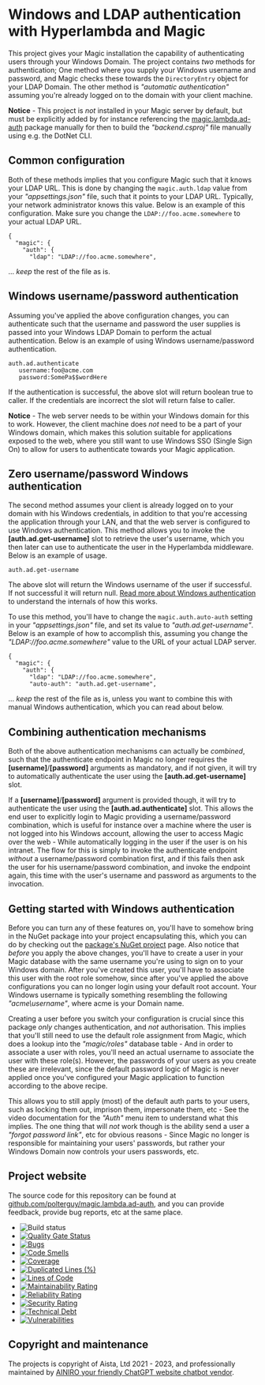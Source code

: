 
# Windows and LDAP authentication with Hyperlambda and Magic

This project gives your Magic installation the capability of authenticating users through your Windows Domain.
The project contains _two_ methods for authentication; One method where you supply your Windows username and
password, and Magic checks these towards the `DirectoryEntry` object for your LDAP Domain. The other method
is _"automatic authentication"_ assuming you're already logged on to the domain with your client machine.

**Notice** - This project is _not_ installed in your Magic server by default, but must be explicitly
added by for instance referencing the [magic.lambda.ad-auth](https://www.nuget.org/packages/magic.lambda.ad-auth/)
package manually for then to build the _"backend.csproj"_ file manually using e.g. the DotNet CLI.

## Common configuration

Both of these methods implies that you configure Magic such that it knows your LDAP URL.
This is done by changing the `magic.auth.ldap` value from your _"appsettings.json"_ file,
such that it points to your LDAP URL. Typically, your network administrator knows this value.
Below is an example of this configuration. Make sure you change the `LDAP://foo.acme.somewhere`
to your actual LDAP URL.

```
{
  "magic": {
    "auth": {
      "ldap": "LDAP://foo.acme.somewhere",
```

... _keep_ the rest of the file as is.

## Windows username/password authentication

Assuming you've applied the above configuration changes, you can authenticate such that the username and
password the user supplies is passed into your Windows LDAP Domain to perform the actual authentication.
Below is an example of using Windows username/password authentication.

```
auth.ad.authenticate
   username:foo@acme.com
   password:SomePa$$wordHere
```

If the authentication is successful, the above slot will return boolean true to caller. If the credentials
are incorrect the slot will return false to caller.

**Notice** - The web server needs to be within your Windows domain for this to work.
However, the client machine does _not_ need to be a part of your Windows domain, which makes
this solution suitable for applications exposed to the web, where you still want to use
Windows SSO (Single Sign On) to allow for users to authenticate towards your Magic application.

## Zero username/password Windows authentication

The second method assumes your client is already logged on to your domain with his Windows
credentials, in addition to that you're accessing the application through your LAN, and that
the web server is configured to use Windows authentication. This method allows you to invoke
the **[auth.ad.get-username]** slot to retrieve the user's username, which you then later
can use to authenticate the user in the Hyperlambda middleware. Below is an example of usage.

```
auth.ad.get-username
```

The above slot will return the Windows username of the user if successful. If not successful
it will return null. [Read more about Windows authentication](https://docs.microsoft.com/en-us/aspnet/core/security/authentication/windowsauth?view=aspnetcore-5.0&tabs=visual-studio) to understand the internals of how this works.

To use this method, you'll have to change the `magic.auth.auto-auth` setting in your _"appsettings.json"_
file, and set its value to _"auth.ad.get-username"_. Below is an example of how to accomplish this, assuming
you change the _"LDAP://foo.acme.somewhere"_ value to the URL of your actual LDAP server.

```
{
  "magic": {
    "auth": {
      "ldap": "LDAP://foo.acme.somewhere",
      "auto-auth": "auth.ad.get-username",
```

... _keep_ the rest of the file as is, unless you want to combine this with manual Windows authentication,
which you can read about below.

## Combining authentication mechanisms

Both of the above authentication mechanisms can actually be _combined_, such that the authenticate
endpoint in Magic no longer requires the **[username]**/**[password]** arguments as mandatory,
and if not given, it will try to automatically authenticate the user using the **[auth.ad.get-username]**
slot.

If a **[username]**/**[password]** argument is provided though, it will try to authenticate the
user using the **[auth.ad.authenticate]** slot. This allows the end user to explicitly login to
Magic providing a username/password combination, which is useful for instance over a machine where
the user is not logged into his Windows account, allowing the user to access Magic over the web - While
automatically logging in the user if the user is on his intranet. The flow for this is simply
to invoke the authenticate endpoint _without_ a username/password combination first, and if
this fails then ask the user for his username/password combination, and invoke the endpoint
again, this time with the user's username and password as arguments to the invocation.

## Getting started with Windows authentication

Before you can turn any of these features on, you'll have to somehow bring in the NuGet package into
your project encapsulating this, which you can do by checking out the
[package's NuGet project](https://www.nuget.org/packages/magic.lambda.ad-auth/) page. Also notice that
_before_ you apply the above changes, you'll have to create a user in your Magic database with the same username
you're using to sign on to your Windows domain. After you've created this user,
you'll have to associate this user with the root role somehow, since after you've applied the above
configurations you can no longer login using your default root account. Your Windows username is
typically something resembling the following _"acme\username"_, where acme is your Domain name.

Creating a user before you switch your configuration is crucial since this package _only_
changes authentication, and _not_ authorisation. This implies that you'll still need to use the default
role assignment from Magic, which does a lookup into the _"magic/roles"_ database table - And in order
to associate a user with roles, you'll need an actual username to associate the user with these role(s).
However, the passwords of your users as you create these are irrelevant, since the default password logic
of Magic is never applied once you've configured your Magic application to function according to the above
recipe.

This allows you to still apply (most) of the default auth parts to your users, such as locking them out,
imprison them, impersonate them, etc - See the video documentation for the _"Auth"_ menu item to understand
what this implies. The one thing that will _not_ work though is the ability send a user a _"forgot password link"_,
etc for obvious reasons - Since Magic no longer is responsible for maintaining your users' passwords,
but rather your Windows Domain now controls your users passwords, etc.

## Project website

The source code for this repository can be found at [github.com/polterguy/magic.lambda.ad-auth](https://github.com/polterguy/magic.lambda.ad-auth),
and you can provide feedback, provide bug reports, etc at the same place.

- ![Build status](https://github.com/polterguy/magic.lambda.ad-auth/actions/workflows/build.yaml/badge.svg)
- [![Quality Gate Status](https://sonarcloud.io/api/project_badges/measure?project=polterguy_magic.lambda.ad-auth&metric=alert_status)](https://sonarcloud.io/dashboard?id=polterguy_magic.lambda.ad-auth)
- [![Bugs](https://sonarcloud.io/api/project_badges/measure?project=polterguy_magic.lambda.ad-auth&metric=bugs)](https://sonarcloud.io/dashboard?id=polterguy_magic.lambda.ad-auth)
- [![Code Smells](https://sonarcloud.io/api/project_badges/measure?project=polterguy_magic.lambda.ad-auth&metric=code_smells)](https://sonarcloud.io/dashboard?id=polterguy_magic.lambda.ad-auth)
- [![Coverage](https://sonarcloud.io/api/project_badges/measure?project=polterguy_magic.lambda.ad-auth&metric=coverage)](https://sonarcloud.io/dashboard?id=polterguy_magic.lambda.ad-auth)
- [![Duplicated Lines (%)](https://sonarcloud.io/api/project_badges/measure?project=polterguy_magic.lambda.ad-auth&metric=duplicated_lines_density)](https://sonarcloud.io/dashboard?id=polterguy_magic.lambda.ad-auth)
- [![Lines of Code](https://sonarcloud.io/api/project_badges/measure?project=polterguy_magic.lambda.ad-auth&metric=ncloc)](https://sonarcloud.io/dashboard?id=polterguy_magic.lambda.ad-auth)
- [![Maintainability Rating](https://sonarcloud.io/api/project_badges/measure?project=polterguy_magic.lambda.ad-auth&metric=sqale_rating)](https://sonarcloud.io/dashboard?id=polterguy_magic.lambda.ad-auth)
- [![Reliability Rating](https://sonarcloud.io/api/project_badges/measure?project=polterguy_magic.lambda.ad-auth&metric=reliability_rating)](https://sonarcloud.io/dashboard?id=polterguy_magic.lambda.ad-auth)
- [![Security Rating](https://sonarcloud.io/api/project_badges/measure?project=polterguy_magic.lambda.ad-auth&metric=security_rating)](https://sonarcloud.io/dashboard?id=polterguy_magic.lambda.ad-auth)
- [![Technical Debt](https://sonarcloud.io/api/project_badges/measure?project=polterguy_magic.lambda.ad-auth&metric=sqale_index)](https://sonarcloud.io/dashboard?id=polterguy_magic.lambda.ad-auth)
- [![Vulnerabilities](https://sonarcloud.io/api/project_badges/measure?project=polterguy_magic.lambda.ad-auth&metric=vulnerabilities)](https://sonarcloud.io/dashboard?id=polterguy_magic.lambda.ad-auth)

## Copyright and maintenance

The projects is copyright of Aista, Ltd 2021 - 2023, and professionally maintained by [AINIRO your friendly ChatGPT website chatbot vendor](https://ainiro.io).
